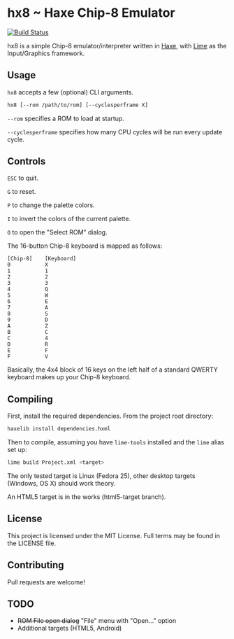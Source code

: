 hx8 ~ Haxe Chip-8 Emulator
==========================

[![Build Status](https://travis-ci.org/bsinky/hx8.svg?branch=master)](https://travis-ci.org/bsinky/hx8)

hx8 is a simple Chip-8 emulator/interpreter written in [Haxe](http://haxe.org/), with [Lime](https://github.com/openfl/lime) as the Input/Graphics framework.

Usage
-----

`hx8` accepts a few (optional) CLI arguments.

```bash
hx8 [--rom /path/to/rom] [--cyclesperframe X]
```

`--rom` specifies a ROM to load at startup.

`--cyclesperframe` specifies how many CPU cycles will be run every update cycle.

Controls
--------

`ESC` to quit.

`G` to reset.

`P` to change the palette colors.

`I` to invert the colors of the current palette.

`O` to open the "Select ROM" dialog.

The 16-button Chip-8 keyboard is mapped as follows:

```
[Chip-8]    [Keyboard]
0           X
1           1
2           2
3           3
4           Q
5           W
6           E
7           A
8           S
9           D
A           Z
B           C
C           4
D           R
E           F
F           V
```

Basically, the 4x4 block of 16 keys on the left half of a standard QWERTY keyboard makes up your Chip-8 keyboard.

Compiling
---------

First, install the required dependencies.  From the project root directory:

```bash
haxelib install dependencies.hxml
```

Then to compile, assuming you have `lime-tools` installed and the `lime` alias set up:

```bash
lime build Project.xml <target>
```

The only tested target is Linux (Fedora 25), other desktop targets (Windows, OS X) should work theory.

An HTML5 target is in the works (html5-target branch).

License
-------

This project is licensed under the MIT License.  Full terms may be found in the LICENSE file.

Contributing
------------

Pull requests are welcome!

TODO
----

* ~~ROM File open dialog~~ "File" menu with "Open..." option
* Additional targets (HTML5, Android)